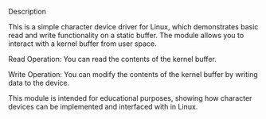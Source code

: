 Description

This is a simple character device driver for Linux, which demonstrates basic read and write functionality on a static buffer. The module allows you to interact with a kernel buffer from user space.

Read Operation: You can read the contents of the kernel buffer.

Write Operation: You can modify the contents of the kernel buffer by writing data to the device.

This module is intended for educational purposes, showing how character devices can be implemented and interfaced with in Linux.
